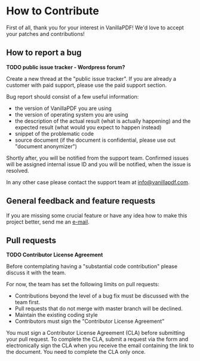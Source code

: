 # How to Contribute

First of all, thank you for your interest in VanillaPDF! We'd love to accept your patches and contributions!

## How to report a bug

**TODO public issue tracker - Wordpress forum?**

Create a new thread at the "public issue tracker".
If you are already a customer with paid support,
please use the paid support section.

Bug report should consist of a few useful information:
* the version of VanillaPDF you are using
* the version of operating system you are using
* the description of the actual result (what is actually happening) and the expected result (what would you expect to happen instead)
* snippet of the problematic code
* source document (if the document is confidential, please use out "document anonymizer")

Shortly after, you will be notified from the support team.
Confirmed issues will be assigned internal issue ID
and you will be notified, when the issue is resolved.

In any other case please contact the support team
at [info@vanillapdf.com](mailto:info@vanillapdf.com).

## General feedback and feature requests

If you are missing some crucial feature or have any idea how to make this project better,
send me an [e-mail](mailto:jur.zikmund@gmail.com).

## Pull requests

**TODO Contributor License Agreement**

Before contemplating having a "substantial code contribution" please discuss it with the team.

For now, the team has set the following limits on pull requests:
* Contributions beyond the level of a bug fix must be discussed with the team first.
* Pull requests that do not merge with master branch will be declined.
* Maintain the existing coding style
* Contributors must sign the "Contributor License Agreement"

You must sign a Contributor License Agreement (CLA) before submitting your pull request.
To complete the CLA, submit a request via the form and electronically sign the CLA when you receive the email containing the link to the document.
You need to complete the CLA only once.
